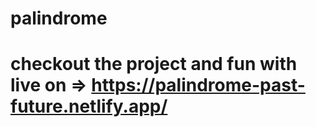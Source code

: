 # palindrome
# checkout the project and fun with live on => https://palindrome-past-future.netlify.app/
